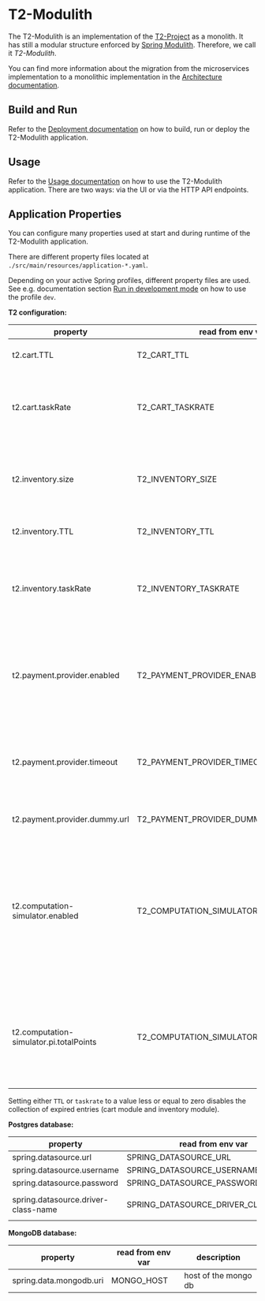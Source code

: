 # T2-Modulith

The T2-Modulith is an implementation of the [T2-Project](https://t2-documentation.readthedocs.io/) as a monolith.
It has still a modular structure enforced by [Spring Modulith](https://spring.io/projects/spring-modulith). Therefore, we call it *T2-Modulith*.

You can find more information about the migration from the microservices implementation to a monolithic implementation in the [Architecture documentation](https://t2-documentation.readthedocs.io/en/latest/monolith/arch.html).

## Build and Run

Refer to the [Deployment documentation](https://t2-documentation.readthedocs.io/en/latest/monolith/deploy.html) on how to build, run or deploy the T2-Modulith application.

## Usage

Refer to the [Usage documentation](https://t2-documentation.readthedocs.io/en/latest/monolith/use.html) on how to use the T2-Modulith application. There are two ways: via the UI or via the HTTP API endpoints.

## Application Properties

You can configure many properties used at start and during runtime of the T2-Modulith application.

There are different property files located at `./src/main/resources/application-*.yaml`.

Depending on your active Spring profiles, different property files are used. See e.g. documentation section [Run in development mode](https://t2-documentation.readthedocs.io/en/latest/monolith/deploy.html#run-in-development-mode) on how to use the profile `dev`.

**T2 configuration:**

| property                                | read from env var                        | description                                                                                                                                                   |
|-----------------------------------------|------------------------------------------|---------------------------------------------------------------------------------------------------------------------------------------------------------------|
| t2.cart.TTL                             | T2_CART_TTL                              | time to live of items in cart (in seconds)                                                                                                                    |
| t2.cart.taskRate                        | T2_CART_TASKRATE                         | rate at which the cart checks for items that exceeded their TTL (in milliseconds)                                                                             |
| t2.inventory.size                       | T2_INVENTORY_SIZE                        | number of items to be generated into the inventory repository on start up                                                                                     |
| t2.inventory.TTL                        | T2_INVENTORY_TTL                         | time to live of reservations (in seconds)                                                                                                                     |
| t2.inventory.taskRate                   | T2_INVENTORY_TASKRATE                    | rate at which the inventory checks for reservations that exceeded their TTL (in milliseconds).                                                                |
| t2.payment.provider.enabled             | T2_PAYMENT_PROVIDER_ENABLED              | boolean value, defaults to true. if false, no connection to payment provider is made.                                                                         |
| t2.payment.provider.timeout             | T2_PAYMENT_PROVIDER_TIMEOUT              | timeout in seconds. the payment service waits this long for an reply from the payment provider.                                                               |
| t2.payment.provider.dummy.url           | T2_PAYMENT_PROVIDER_DUMMY_URL            | url of the payment provider.                                                                                                                                  |
| t2.computation-simulator.enabled        | T2_COMPUTATION_SIMULATOR_ENABLED         | boolean value, defaults to false. if true, the service computation-simulator gets called when an order is confirmed to simulate a compute intensive scenario. |
| t2.computation-simulator.pi.totalPoints | T2_COMPUTATION_SIMULATOR_PI_TOTAL_POINTS | total points that should be calculated of PI. 100000000 requires around 5 sec, 1000000000 around ~1 min                                                       |

Setting either `TTL` or `taskrate` to a value less or equal to zero disables the collection of expired entries (cart module and inventory module).

**Postgres database:**

| property                            | read from env var                   | description                                      |
|-------------------------------------|-------------------------------------|--------------------------------------------------|
| spring.datasource.url               | SPRING_DATASOURCE_URL               |                                                  |
| spring.datasource.username          | SPRING_DATASOURCE_USERNAME          |                                                  |
| spring.datasource.password          | SPRING_DATASOURCE_PASSWORD          |                                                  |
| spring.datasource.driver-class-name | SPRING_DATASOURCE_DRIVER_CLASS_NAME | Should be usually set to `org.postgresql.Driver` |

**MongoDB database:**

| property                | read from env var | description          |
|-------------------------|-------------------|----------------------|
| spring.data.mongodb.uri | MONGO_HOST        | host of the mongo db |
